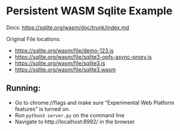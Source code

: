 # Persistent WASM Sqlite Example

Docs: https://sqlite.org/wasm/doc/trunk/index.md


Original File locations:
- https://sqlite.org/wasm/file/demo-123.js
- https://sqlite.org/wasm/file/sqlite3-opfs-async-proxy.js
- https://sqlite.org/wasm/file/sqlite3.js
- https://sqlite.org/wasm/file/sqlite3.wasm

## Running:
- Go to chrome://flags and make sure “Experimental Web Platform features” is turned on.
- Run `python3 server.py` on the command line
- Navigate to http://localhost:8992/ in the browser
